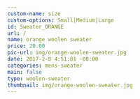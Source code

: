 ```yaml
---
custom-name: size
custom-options: Small|Medium|Large
id: Sweater_ORANGE
url: /
name: orange woolen sweater
price: 20.00
pic-url: img/orange-woolen-sweater.jpg
date: 2017-2-8 4:51:01 -08:00
categories: mens-sweater
main: false
type: woolen-sweater
thumbnail: img/orange-woolen-sweater.jpg
---
```

